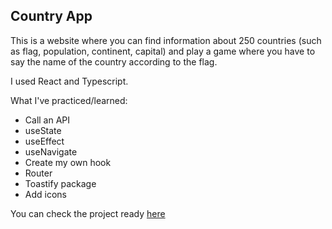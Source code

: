 ## Country App

This is a website where you can find information about 250 countries (such as flag, population, continent, capital) and play a game where you have to say the name of the country according to the flag.

I used React and Typescript.

What I've practiced/learned:
- Call an API
- useState
- useEffect
- useNavigate
- Create my own hook
- Router
- Toastify package
- Add icons

You can check the project ready [here](https://country-app-yasmin.netlify.app/)
